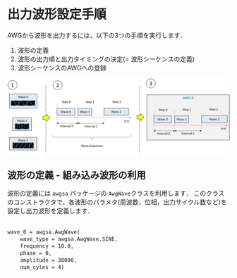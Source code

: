 # 出力波形設定手順

AWGから波形を出力するには，以下の3つの手順を実行します．

1. 波形の定義
1. 波形の出力順と出力タイミングの決定(= 波形シーケンスの定義)
1. 波形シーケンスのAWGへの登録

![波形出力設定手順概要](images/awg-setup-overview.png)

## 波形の定義 - 組み込み波形の利用

波形の定義には `awgsa` パッケージの `AwgWave`クラスを利用します．
このクラスのコンストラクタで，各波形のパラメタ(周波数，位相，出力サイクル数など)を設定し出力波形を定義します．

```API使用例

wave_0 = awgsa.AwgWave(
    wave_type = awgsa.AwgWave.SINE,
	frequency = 10.0,
	phase = 0,
	amplitude = 30000,
	num_cyles = 4)

```
